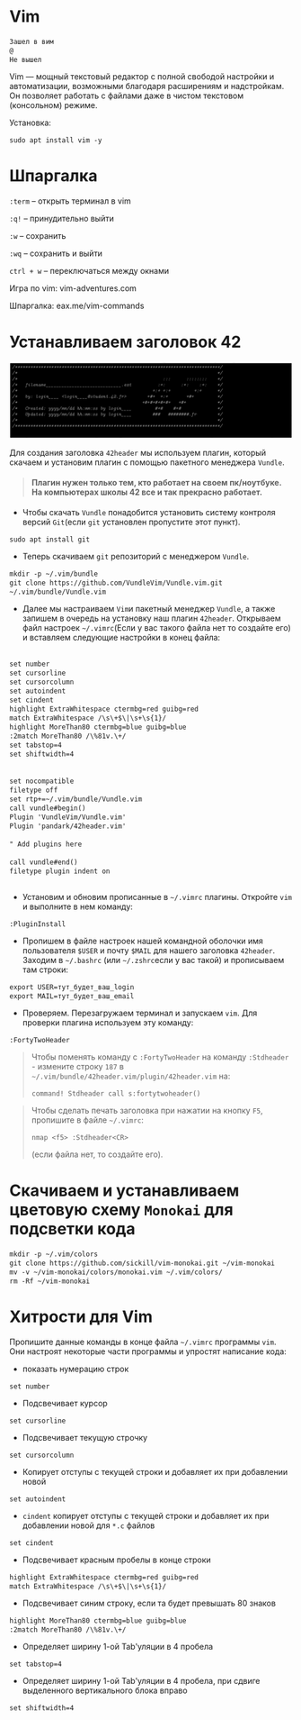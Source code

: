 #  Vim  #
```
Зашел в вим
@
Не вышел
```
Vim — мощный текстовый редактор с полной свободой настройки и автоматизации, возможными благодаря расширениям и надстройкам. Он позволяет работать с файлами даже в чистом текстовом (консольном) режиме.

Установка:
```
sudo apt install vim -y
```



# Шпаргалка  #

`:term` – открыть терминал в vim

`:q!` – принудительно выйти

`:w` – сохранить

`:wq` – сохранить и выйти

`сtrl + w` – переключаться между окнами

Игра по vim: vim-adventures.com

Шпаргалка: eax.me/vim-commands




# Устанавливаем заголовок 42 #

![](../03_Norme____(Нормы_и_Правила_Школы)/src/002.png)

Для создания заголовка `42header` мы используем плагин, который скачаем и установим плагин с помощью пакетного менеджера `Vundle`.

> #### Плагин нужен только тем, кто работает на своем пк/ноутбуке. На компьютерах школы 42 все и так прекрасно работает.

* Чтобы скачать `Vundle` понадобится установить систему контроля версий `Git`(если `git` установлен пропустите этот пункт). 
```
sudo apt install git
```


* Теперь скачиваем `git` репозиторий c менеджером `Vundle`.
```
mkdir -p ~/.vim/bundle
git clone https://github.com/VundleVim/Vundle.vim.git ~/.vim/bundle/Vundle.vim
```


* Далее мы настраиваем `Vim`и пакетный менеджер `Vundle`, а также запишем в очередь на установку наш плагин `42header`. Открываем файл настроек `~/.vimrc`(Если у вас такого файла нет то создайте его) и вставляем следующие настройки в конец файла:
```

set number
set cursorline
set cursorcolumn
set autoindent
set cindent
highlight ExtraWhitespace ctermbg=red guibg=red
match ExtraWhitespace /\s\+$\|\s+\s{1}/
highlight MoreThan80 ctermbg=blue guibg=blue
:2match MoreThan80 /\%81v.\+/
set tabstop=4
set shiftwidth=4


set nocompatible
filetype off
set rtp+=~/.vim/bundle/Vundle.vim
call vundle#begin()
Plugin 'VundleVim/Vundle.vim'
Plugin 'pandark/42header.vim'

" Add plugins here

call vundle#end()
filetype plugin indent on


```


* Установим и обновим прописанные в `~/.vimrc` плагины. Откройте `vim` и выполните в нем команду:
```
:PluginInstall
```



* Пропишем в файле настроек нашей командной оболочки имя пользователя `$USER` и почту `$MAIL` для нашего заголовка `42header`. Заходим в `~/.bashrc` (или `~/.zshrc`если у вас такой) и прописываем там строки:
```
export USER=тут_будет_ваш_login
export MAIL=тут_будет_ваш_email
```


* Проверяем. Перезагружаем терминал и запускаем `vim`. Для проверки плагина используем эту команду:
```
:FortyTwoHeader
```


> Чтобы поменять команду с `:FortyTwoHeader` на команду `:Stdheader` - измените строку `187` в `~/.vim/bundle/42header.vim/plugin/42header.vim` на:
> ```
> command! Stdheader call s:fortytwoheader()
> ```


> Чтобы сделать печать заголовка при нажатии на кнопку `F5`, пропишите в файле `~/.vimrc`:
> ```
> nmap <f5> :Stdheader<CR>
> ``` 
> (если файла нет, то создайте его).




# Скачиваем и устанавливаем цветовую схему `Monokai` для подсветки кода #
```
mkdir -p ~/.vim/colors
git clone https://github.com/sickill/vim-monokai.git ~/vim-monokai
mv -v ~/vim-monokai/colors/monokai.vim ~/.vim/colors/
rm -Rf ~/vim-monokai
```


# Хитрости для Vim #


Пропишите данные команды в конце файла `~/.vimrc` программы `vim`. Они настроят некоторые части программы и упростят написание кода:

 * показать нумерацию строк
```
set number
```

 * Подсвечивает курсор
```
set cursorline
```

 * Подсвечивает текущую строчку
```
set cursorcolumn
```

 * Копирует отступы с текущей строки и добавляет их при добавлении новой
```
set autoindent
```

 * `cindent` копирует отступы с текущей строки и добавляет их при добавлении новой для `*.c` файлов
```
set cindent
```

 * Подсвечивает красным пробелы в конце строки
```
highlight ExtraWhitespace ctermbg=red guibg=red
match ExtraWhitespace /\s\+$\|\s+\s{1}/
```

 * Подсвечивает синим строку, если та будет превышать 80 знаков
```
highlight MoreThan80 ctermbg=blue guibg=blue
:2match MoreThan80 /\%81v.\+/
```

 * Определяет ширину 1-ой Tab'уляции в 4 пробела
```
set tabstop=4
```

 * Определяет ширину 1-ой Tab'уляции в 4 пробела, при сдвиге выделенного вертикального блока вправо
```
set shiftwidth=4
```

